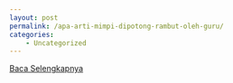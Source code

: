 ```yaml
---
layout: post
permalink: /apa-arti-mimpi-dipotong-rambut-oleh-guru/
categories:
    - Uncategorized
---
```


[Baca Selengkapnya](/03)